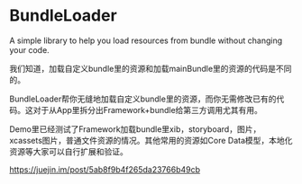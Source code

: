 # BundleLoader
A simple library to help you load resources from bundle without changing your code.

我们知道，加载自定义bundle里的资源和加载mainBundle里的资源的代码是不同的。

BundleLoader帮你无缝地加载自定义bundle里的资源，而你无需修改已有的代码。这对于从App里拆分出Framework+bundle给第三方调用尤其有用。

Demo里已经测试了Framework加载bundle里xib，storyboard，图片，xcassets图片，普通文件资源的情况。其他常用的资源如Core Data模型，本地化资源等大家可以自行扩展和验证。

https://juejin.im/post/5ab8f9b4f265da23766b49cb
